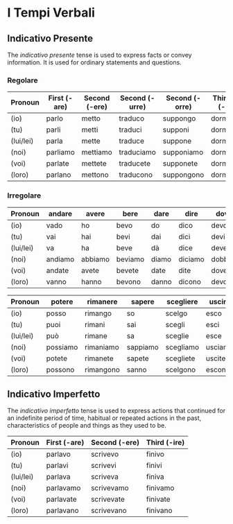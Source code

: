 # I Tempi Verbali

## Indicativo Presente 

The _indicativo presente_ tense is used to express facts or convey information.  It is used for ordinary statements and questions.

### Regolare

| Pronoun   | First (-are) | Second (-ere) | Second (-urre) | Second (-orre) | Third (1) (-ire) | Third (2) (-ire) |
| --------- | ------------ | ------------- | -------------- | -------------- | ---------------- | ---------------- |
| (io)      | parlo        | metto         | traduco        | suppongo       | dormo            | finisco          |
| (tu)      | parli        | metti         | traduci        | supponi        | dormi            | finisci          |
| (lui/lei) | parla        | mette         | traduce        | suppone        | dorme            | finisce          |
| (noi)     | parliamo     | mettiamo      | traduciamo     | supponiamo     | dormiamo         | finiamo          |
| (voi)     | parlate      | mettete       | traducete      | supponete      | dormite          | finite           |
| (loro)    | parlano      | mettono       | traducono      | suppongono     | dormono          | finiscono        |

### Irregolare

| Pronoun   | andare  | avere   | bere    | dare  | dire    | dovere   | essere | fare     |
| --------- | ------- | ------- | ------- | ----- | ------- | -------- | ------ | -------- |
| (io)      | vado    | ho      | bevo    | do    | dico    | devo     | sono   | faccio   |
| (tu)      | vai     | hai     | bevi    | dai   | dici    | devi     | sei    | fai      |
| (lui/lei) | va      | ha      | beve    | dà    | dice    | deve     | è      | fa       |
| (noi)     | andiamo | abbiamo | beviamo | diamo | diciamo | dobbiamo | siamo  | facciamo |
| (voi)     | andate  | avete   | bevete  | date  | dite    | dovete   | siete  | fate     |
| (loro)    | vanno   | hanno   | bevono  | danno | dicono  | devono   | sono   | fanno    |

| Pronoun   | potere   | rimanere  | sapere   | scegliere | uscire  | venire  | volere   | morire  |
| --------- | -------- | --------- | -------- | --------- | ------- | ------- | -------- | ------- |
| (io)      | posso    | rimango   | so       | scelgo    | esco    | vengo   | voglio   | muoio   |
| (tu)      | puoi     | rimani    | sai      | scegli    | esci    | vieni   | vuoi     | muori   |
| (lui/lei) | può      | rimane    | sa       | sceglie   | esce    | viene   | vuole    | muore   |
| (noi)     | possiamo | rimaniamo | sappiamo | scegliamo | usciamo | veniamo | vogliamo | moriamo |
| (voi)     | potete   | rimanete  | sapete   | scegliete | uscite  | venite  | volete   | morite  |
| (loro)    | possono  | rimangono | sanno    | scelgono  | escono  | vengono | vogliono | muoiono |

## Indicativo Imperfetto

The _indicativo imperfetto_ tense is used to express actions that continued for an indefinite period of time, habitual or repeated actions in the past, characteristics of people and things as they used to be.  

| Pronoun   | First (-are) | Second (-ere) | Third (-ire) |
|-----------|--------------|---------------|--------------|
| (io)      | parlavo      | scrivevo      | finivo       |
| (tu)      | parlavi      | scrivevi      | finivi       |
| (lui/lei) | parlava      | scriveva      | finiva       |
| (noi)     | parlavamo    | scrivevamo    | finivamo     |
| (voi)     | parlavate    | scrivevate    | finivate     |
| (loro)    | parlavano    | scrivevano    | finivano     |